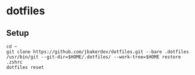 # dotfiles

## Setup

```
cd ~
git clone https://github.com/jbakerdev/dotfiles.git --bare .dotfiles
/usr/bin/git --git-dir=$HOME/.dotfiles/ --work-tree=$HOME restore .zshrc
dotfiles reset
```
